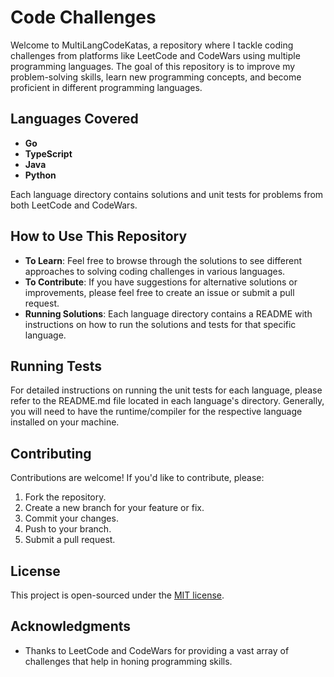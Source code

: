 # Code Challenges

Welcome to MultiLangCodeKatas, a repository where I tackle coding challenges from platforms like LeetCode and CodeWars using multiple programming languages. The goal of this repository is to improve my problem-solving skills, learn new programming concepts, and become proficient in different programming languages.

## Languages Covered

- **Go**
- **TypeScript**
- **Java**
- **Python**

Each language directory contains solutions and unit tests for problems from both LeetCode and CodeWars.

## How to Use This Repository

- **To Learn**: Feel free to browse through the solutions to see different approaches to solving coding challenges in various languages.
- **To Contribute**: If you have suggestions for alternative solutions or improvements, please feel free to create an issue or submit a pull request.
- **Running Solutions**: Each language directory contains a README with instructions on how to run the solutions and tests for that specific language.

## Running Tests

For detailed instructions on running the unit tests for each language, please refer to the README.md file located in each language's directory. Generally, you will need to have the runtime/compiler for the respective language installed on your machine.

## Contributing

Contributions are welcome! If you'd like to contribute, please:

1. Fork the repository.
2. Create a new branch for your feature or fix.
3. Commit your changes.
4. Push to your branch.
5. Submit a pull request.

## License

This project is open-sourced under the [MIT license](LICENSE).

## Acknowledgments

- Thanks to LeetCode and CodeWars for providing a vast array of challenges that help in honing programming skills.
